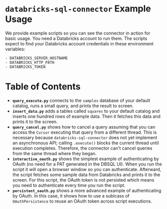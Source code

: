 # `databricks-sql-connector` Example Usage

We provide example scripts so you can see the connector in action for basic usage. You need a Databricks account to run them. The scripts expect to find your Databricks account credentials in these environment variables:

    - DATABRICKS_SERVER_HOSTNAME
    - DATABRICKS_HTTP_PATH
    - DATABRICKS_TOKEN

# Table of Contents

- **`query_execute.py`** connects to the `samples` database of your default catalog, runs a small query, and prints the result to screen.
- **`insert_data.py`** adds a tables called `squares` to your default catalog and inserts one hundred rows of example data. Then it fetches this data and prints it to the screen.
- **`query_cancel.py`** shows how to cancel a query assuming that you can access the `Cursor` executing that query from a different thread. This is necessary because `databricks-sql-connector` does not yet implement an asynchronous API; calling `.execute()` blocks the current thread until execution completes. Therefore, the connector can't cancel queries from the same thread where they began.
- **`interactive_oauth.py`** shows the simplest example of authenticating by OAuth (no need for a PAT generated in the DBSQL UI). When you run the script it will open a browser window so you can authenticate. Afterward, the script fetches some sample data from Databricks and prints it to the screen. For this script, the OAuth token is not persisted which means you need to authenticate every time you run the script.
- **`persistent_oauth.py`** shows a more advanced example of authenticating by OAuth. In this case, it shows how to use a sublcass of `OAuthPersistence` to reuse an OAuth token across script executions.